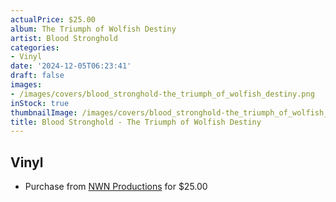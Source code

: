 ```yaml
---
actualPrice: $25.00
album: The Triumph of Wolfish Destiny
artist: Blood Stronghold
categories:
- Vinyl
date: '2024-12-05T06:23:41'
draft: false
images:
- /images/covers/blood_stronghold-the_triumph_of_wolfish_destiny.png
inStock: true
thumbnailImage: /images/covers/blood_stronghold-the_triumph_of_wolfish_destiny-thumb.png
title: Blood Stronghold - The Triumph of Wolfish Destiny
---
```


## Vinyl
* Purchase from [NWN Productions](http://shop.nwnprod.com/index.php?route=product/product&path=75&product_id=54624&sort=pd.name&order=ASC) for $25.00
